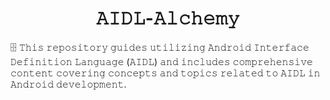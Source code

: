 <h1 align="center">𝙰𝙸𝙳𝙻-𝙰𝚕𝚌𝚑𝚎𝚖𝚢</h1>

🗄️ 𝚃𝚑𝚒𝚜 𝚛𝚎𝚙𝚘𝚜𝚒𝚝𝚘𝚛𝚢 𝚐𝚞𝚒𝚍𝚎𝚜 𝚞𝚝𝚒𝚕𝚒𝚣𝚒𝚗𝚐 𝙰𝚗𝚍𝚛𝚘𝚒𝚍 𝙸𝚗𝚝𝚎𝚛𝚏𝚊𝚌𝚎 𝙳𝚎𝚏𝚒𝚗𝚒𝚝𝚒𝚘𝚗 𝙻𝚊𝚗𝚐𝚞𝚊𝚐𝚎 (𝙰𝙸𝙳𝙻) 𝚊𝚗𝚍 𝚒𝚗𝚌𝚕𝚞𝚍𝚎𝚜 𝚌𝚘𝚖𝚙𝚛𝚎𝚑𝚎𝚗𝚜𝚒𝚟𝚎 𝚌𝚘𝚗𝚝𝚎𝚗𝚝 𝚌𝚘𝚟𝚎𝚛𝚒𝚗𝚐 𝚌𝚘𝚗𝚌𝚎𝚙𝚝𝚜 𝚊𝚗𝚍 𝚝𝚘𝚙𝚒𝚌𝚜 𝚛𝚎𝚕𝚊𝚝𝚎𝚍 𝚝𝚘 𝙰𝙸𝙳𝙻 𝚒𝚗 𝙰𝚗𝚍𝚛𝚘𝚒𝚍 𝚍𝚎𝚟𝚎𝚕𝚘𝚙𝚖𝚎𝚗𝚝.
